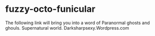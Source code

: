 # fuzzy-octo-funicular

The following link will bring you into a word of Paranormal ghosts and ghouls. Supernatural world. Darksharpsexy.Wordpress.com 
